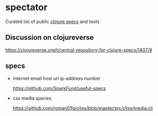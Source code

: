 # spectator
Curated list of public [clojure specs](https://clojure.org/about/spec) and tools


## Discussion on clojureverse 
https://clojureverse.org/t/central-repository-for-clojure-specs/1407/9

## specs

- internet email host url ip-address number 
  
  https://github.com/SparkFund/useful-specs
  
- css media queries
  
  https://github.com/roman01la/cljss/blob/master/src/cljss/media.clj
  
